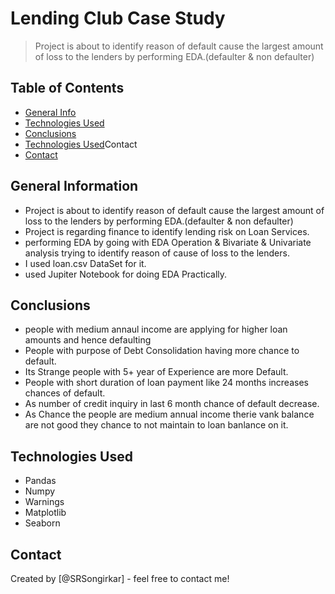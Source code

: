 # Lending Club Case Study
> Project is about to identify reason of default cause the largest amount of loss to the lenders by performing EDA.(defaulter & non defaulter)


## Table of Contents
* [General Info](#general-information)
* [Technologies Used](#technologies-used)
* [Conclusions](#conclusions)
* [Technologies Used](#Technologies-Used)Contact
* [Contact](#Contact)

<!-- You can include any other section that is pertinent to your problem -->

## General Information
- Project is about to identify reason of default cause the largest amount of loss to the lenders by performing EDA.(defaulter & non defaulter)
- Project is regarding finance to identify lending risk on Loan Services.
- performing EDA by going with EDA Operation & Bivariate & Univariate analysis trying to identify reason of cause of loss to the lenders.
- I used loan.csv DataSet for it.
- used Jupiter Notebook for doing EDA Practically.

<!-- You don't have to answer all the questions - just the ones relevant to your project. -->

## Conclusions
- people with medium annaul income are applying for higher loan amounts and hence defaulting
- People with purpose of Debt Consolidation having more chance to default.
- Its Strange people with 5+ year of Experience are more Default.
- People with short duration of loan payment like 24 months increases chances of default.
- As number of credit inquiry in last 6 month chance of default decrease.
- As Chance the people are medium annual income therie vank balance are not good they chance to not maintain to loan banlance on it. 



<!-- You don't have to answer all the questions - just the ones relevant to your project. -->


## Technologies Used
- Pandas 
- Numpy
- Warnings
- Matplotlib
- Seaborn


<!-- As the libraries versions keep on changing, it is recommended to mention the version of library used in this project -->


## Contact
Created by [@SRSongirkar] - feel free to contact me!


<!-- Optional -->
<!-- ## License -->
<!-- This project is open source and available under the [... License](). -->

<!-- You don't have to include all sections - just the one's relevant to your project -->
